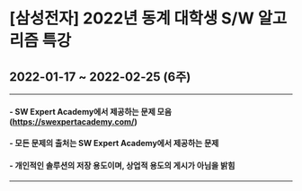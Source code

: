 # [삼성전자] 2022년 동계 대학생 S/W 알고리즘 특강
## 2022-01-17 ~ 2022-02-25 (6주)   
- - -
#### - SW Expert Academy에서 제공하는 문제 모음(https://swexpertacademy.com/)   
#### - 모든 문제의 출처는 SW Expert Academy에서 제공하는 문제
#### - 개인적인 솔루션의 저장 용도이며, 상업적 용도의 게시가 아님을 밝힘
- - -




